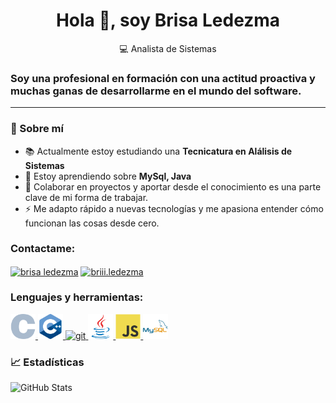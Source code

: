 <h1 align="center"> Hola 👋, soy Brisa Ledezma</h1>

<p align="center">
  💻 Analista de Sistemas
</p>

<h3 align="left">Soy una profesional en formación con una actitud proactiva y muchas ganas de desarrollarme en el mundo del software.</h3>

---

### 🌻 Sobre mí

- 📚 Actualmente estoy estudiando una **Tecnicatura en Alálisis de Sistemas**
- 🌱 Estoy aprendiendo sobre **MySql, Java**
- 💬 Colaborar en proyectos y aportar desde el conocimiento es una parte clave de mi forma de trabajar.
- ⚡ Me adapto rápido a nuevas tecnologías y me apasiona entender cómo funcionan las cosas desde cero.

<h3 align="left">Contactame:</h3>
<p align="left">
<a href="https://linkedin.com/in/brisa ledezma" target="blank"><img align="center" src="https://raw.githubusercontent.com/rahuldkjain/github-profile-readme-generator/master/src/images/icons/Social/linked-in-alt.svg" alt="brisa ledezma" height="30" width="40" /></a>
<a href="https://instagram.com/briii.ledezma" target="blank"><img align="center" src="https://raw.githubusercontent.com/rahuldkjain/github-profile-readme-generator/master/src/images/icons/Social/instagram.svg" alt="briii.ledezma" height="30" width="40" /></a>
</p>

<h3 align="left">Lenguajes y herramientas:</h3>
<p align="left"> <a href="https://www.cprogramming.com/" target="_blank" rel="noreferrer"> <img src="https://raw.githubusercontent.com/devicons/devicon/master/icons/c/c-original.svg" alt="c" width="40" height="40"/> </a> 
<a href="https://www.w3schools.com/cpp/" target="_blank" rel="noreferrer"> <img src="https://raw.githubusercontent.com/devicons/devicon/master/icons/cplusplus/cplusplus-original.svg" alt="cplusplus" width="40" height="40"/> </a> 
<a href="https://git-scm.com/" target="_blank" rel="noreferrer"> <img src="https://www.vectorlogo.zone/logos/git-scm/git-scm-icon.svg" alt="git" width="40" height="40"/> </a> 
<a href="https://www.java.com" target="_blank" rel="noreferrer"> <img src="https://raw.githubusercontent.com/devicons/devicon/master/icons/java/java-original.svg" alt="java" width="40" height="40"/> </a> 
<a href="https://developer.mozilla.org/es-ES/docs/Web/JavaScript" target="_blank" rel="noreferrer"> <img src="https://raw.githubusercontent.com/devicons/devicon/master/icons/javascript/javascript-original.SVG" alt="javascript" width="40" height="40"/> </a> 
<a href="https://www.mysql.com/" target="_blank" rel="noreferrer"> <img src="https://raw.githubusercontent.com/devicons/devicon/master/icons/mysql/mysql-original-wordmark.svg" alt="mysql" width="40" height="40"/> </a> </p>


### 📈 Estadísticas

![GitHub Stats](https://github-readme-stats.vercel.app/api?username=brisa-ledezma&show_icons=true&theme=radical)
